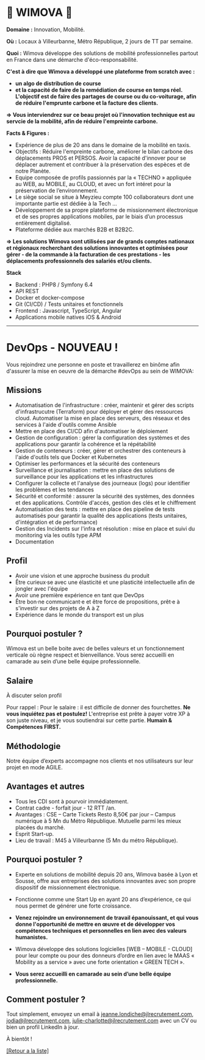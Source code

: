 # 🚖 WIMOVA 🚖

**Domaine :** Innovation, Mobilité. 

**Où :** Locaux à Villeurbanne, Métro République, 2 jours de TT par semaine.

**Quoi :** Wimova développe des solutions de mobilité professionnelles partout en France dans une démarche d'éco-responsabilité.

**C'est à dire que Wimova a développé une plateforme from scratch avec :**
* **un algo de distribution de course**
* **et la capacité de faire de la remédiation de course en temps réel.
L'objectif est de faire des partages de course ou du co-voiturage, afin de réduire l'emprunte carbone et la facture des clients.**

**=> Vous interviendrez sur ce beau projet où l'innovation technique est au servcie de la mobilité, afin de réduire l'empreinte carbone.**

**Facts & Figures :**

* Expérience de plus de 20 ans dans le domaine de la mobilité en taxis.
* Objectifs : Réduire l'empreinte carbone, améliorer le bilan carbone des déplacements PROS et PERSOS. Avoir la capacité d'innover pour se déplacer autrement et contribuer à la préservation des espèces et de notre Planète.
* Equipe composée de profils passionnés par la « TECHNO » appliquée au WEB, au MOBILE, au CLOUD, et avec un fort intéret pour la préservation de l’environnement. 
* Le siège social se situe à Meyzieu compte 100 collaborateurs dont une importante partie est dédiée à la Tech ...
* Développement de sa propre plateforme de missionnement électronique et de ses propres applications mobiles, par le biais d’un processus entièrement digitalisé.
* Plateforme dédiée aux marchés B2B et B2B2C.

**=> Les solutions Wimova sont utilisées par de grands comptes nationaux et régionaux recherchant des solutions innovantes et optimisées pour gérer - de la commande à la facturation de ces prestations - les déplacements professionnels des salariés et/ou clients.**

**Stack**

* Backend : PHP8 / Symfony 6.4
* API REST
* Docker et docker-compose
* Git (CI/CD) / Tests unitaires et fonctionnels
* Frontend : Javascript, TypeScript, Angular
* Applications mobile natives iOS & Android

----

# DevOps - NOUVEAU !

Vous rejoindrez une personne en poste et travaillerez en binôme afin d'assurer la mise en oeuvre de la démarche #devOps au sein de WIMOVA:

## Missions

* Automatisation de l'infrastructure : créer, maintenir et gérer des scripts d'infrastrucutre (Terraform) pour déployer et gérer des ressources cloud. Automatiser la mise en place des serveurs, des réseaux et des services à l'aide d'outils comme Ansible  
* Mettre en place des CI/CD afin d'automatiser le déploiement
* Gestion de configuration : gérer la configuration des systèmes et des applications pour garantir la cohérence et la répétabilité
* Gestion de conteneurs : créer, gérer et orchestrer des conteneurs à l'aide d'outils tels que Docker et Kubernetes
* Optimiser les performances et la sécurité des conteneurs 
* Surveillance et journalisation : mettre en place des solutions de surveillance pour les applications et les infrastructures
* Configurer la collecte et l'analyse des journeaux (logs) pour identifier les problèmes et les tendances 
* Sécurité et conformité : assurer la sécurité des systèmes, des données et des applications. Contrôle d'accés, gestion des clés et le chiffrement
* Automatisation des tests : mettre en place des pipeline de tests automatisés pour garantir la qualité des applications (tests unitaires, d'intégration et de performance)
* Gestion des Incidents sur l'infra et résolution : mise en place et suivi du monitoring via les outils type APM
* Documentation 

## Profil

* Avoir une vision et une approche business du produit
* Être curieux·se avec une élasticité et une plasticité intellectuelle afin de jongler avec l'équipe
* Avoir une première expérience en tant que DevOps
* Être bon·ne communicant·e et être force de propositions, prêt·e à s'investir sur des projets de A à Z
* Expérience dans le monde du transport est un plus

## Pourquoi postuler ?

Wimova est un belle boite avec de belles valeurs et un fonctionnement verticale où règne respect et bienveillance.
Vous serez accueilli en camarade au sein d’une belle équipe professionnelle.

## Salaire

À discuter selon profil

Pour rappel : Pour le salaire : il est difficile de donner des fourchettes. **Ne vous inquiétez pas et postulez!** L'entreprise est prête à payer votre XP à son juste niveau, et je vous soutiendrai sur cette partie. **Humain & Compétences FIRST.**

## Méthodologie

Notre équipe d’experts accompagne nos clients et nos utilisateurs sur leur projet en mode AGILE.

## Avantages et autres

* Tous les CDI sont à pourvoir immédiatement.
* Contrat cadre - forfait jour - 12 RTT /an.
* Avantages : CSE – Carte Tickets Resto 8,50€ par jour – Campus numérique à 5 Mn du Métro République. Mutuelle parmi les mieux placées du marché. 
* Esprit Start-up.
* Lieu de travail : M45 à Villeurbanne (5 Mn du métro République).

## Pourquoi postuler ?

* Experte en solutions de mobilité depuis 20 ans, Wimova basée à Lyon et Sousse, offre aux entreprises des solutions innovantes avec son propre dispositif de missionnement électronique.
* Fonctionne comme une Start Up en ayant 20 ans d’expérience, ce qui nous permet de générer une forte croissance.

* **Venez rejoindre un environnement de travail épanouissant, et qui vous donne l'opportunité de mettre en œuvre et de développer vos compétences techniques et personnelles en lien avec des valeurs humanistes.**

* Wimova développe des solutions logicielles [WEB – MOBILE - CLOUD] pour leur compte ou pour des donneurs d’ordre en lien avec le MAAS « Mobility as a service » avec une forte orientation « GREEN TECH ».

* **Vous serez accueilli en camarade au sein d’une belle équipe professionnelle.**

## Comment postuler ?

Tout simplement, envoyez un email à jeanne.londiche@jlrecrutement.com, jodia@jlrecrutement.com, julie-charlotte@jlrecrutement.com avec un CV ou bien un profil LinkedIn à jour.

À bientôt !

<a href="https://github.com/jlondiche/job-board-php/blob/master/README.md">[Retour a la liste]</a>